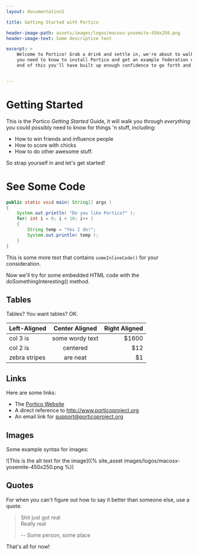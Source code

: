 ```yaml
---
layout: documentation2

title: Getting Started with Portico

header-image-path: assets/images/logos/macosx-yosemite-450x250.png
header-image-text: Some descriptive text

excerpt: > 
    Welcome to Portico! Grab a drink and settle in, we're about to walk you through everything
    you need to know to install Portico and get an example federation up and running. By the
    end of this you'll have built up enough confidence to go forth and break many things!


---
```


Getting Started
===============

This is the Portico _Getting Started_ Guide, it will walk you through *everything* you could
possibly need to know for things 'n stuff, including:

  * How to win friends and influence people
  * How to score with chicks
  * How to do other awesome stuff.

So strap yourself in and let's get started!

See Some Code
=============

```java
public static void main( String[] args )
{
	System.out.println( "Do you like Portico?" );
	for( int i = 0; i < 10; i++ )
	{
		String temp = "Yes I do!";
		System.out.println( temp );
	}
}
```

This is some more text that contains `someInlineCode()` for your consideration. 

Now we'll try for some embedded HTML code with the <span class="code">doSomethingInteresting()</span> method.

Tables
--------------------
Tables? You want tables? OK.

| Left-Aligned     |   Center Aligned    |    Right Aligned |
| :--------------- |:-------------------:| ----------------:|
| col 3 is         | some wordy text     |           $1600  |
| col 2 is         | centered            |             $12  |
| zebra stripes    | are neat            |              $1  |

Links
--------------------
Here are some links: 

  * The [Portico Website](http://www.porticoproject.org)
  * A direct reference to <http://www.porticoproject.org>
  * An email link for <support@porticoproject.org>

Images
--------------------
Some example syntax for images:

![This is the alt text for the image]({% site_asset images/logos/macosx-yosemite-450x250.png %})

Quotes
--------------------
For when you can't figure out how to say it better than someone else, use a quote:

 > Shit just got real<br/>
 > Really real
 >
 >  -- Some person, some place


That's all for now!
